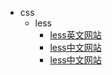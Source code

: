 + css
  - less
    - [less英文网站](http://lesscss.org/)
    - [less中文网站](http://lesscss.cn/)
    - [less中文网站](https://www.html.cn/doc/less/#)

